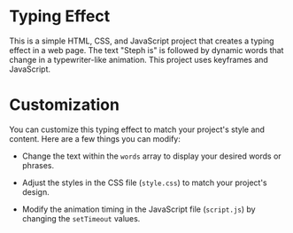 # Typing Effect

This is a simple HTML, CSS, and JavaScript project that creates a typing effect in a web page. The text "Steph is" is followed by dynamic words that change in a typewriter-like animation. This project uses keyframes and JavaScript.



# Customization

You can customize this typing effect to match your project's style and content. Here are a few things you can modify:

- Change the text within the `words` array to display your desired words or phrases.

- Adjust the styles in the CSS file (`style.css`) to match your project's design.

- Modify the animation timing in the JavaScript file (`script.js`) by changing the `setTimeout` values.

